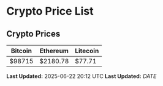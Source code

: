 # Crypto Price List

## Crypto Prices
| Bitcoin | Ethereum | Litecoin |
| ------- | -------- | -------- |
| $98715 | $2180.78 | $77.71 |
**Last Updated:** 2025-06-22 20:12 UTC
**Last Updated:** $DATE$
